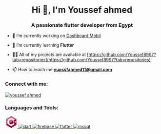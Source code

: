 <h1 align="center">Hi 👋, I'm Youssef ahmed</h1>
<h3 align="center">A passionate flutter developer from Egypt</h3>

- 🔭 I’m currently working on [Dashboard Mobil](https://github.com/Youssef8997/casheir_mobill)

- 🌱 I’m currently learning **Flutter**

- 👨‍💻 All of my projects are available at [https://github.com/Youssef8997?tab=repositories](https://github.com/Youssef8997?tab=repositories)

- 📫 How to reach me **yuossfahmed11@gmail.com**

<h3 align="left">Connect with me:</h3>
<p align="left">
<a href="https://fb.com/youssef ahmed" target="blank"><img align="center" src="https://raw.githubusercontent.com/rahuldkjain/github-profile-readme-generator/master/src/images/icons/Social/facebook.svg" alt="youssef ahmed" height="30" width="40" /></a>
</p>

<h3 align="left">Languages and Tools:</h3>
<p align="left"> <a href="https://www.w3schools.com/cpp/" target="_blank" rel="noreferrer"> <img src="https://raw.githubusercontent.com/devicons/devicon/master/icons/cplusplus/cplusplus-original.svg" alt="cplusplus" width="40" height="40"/> </a> <a href="https://dart.dev" target="_blank" rel="noreferrer"> <img src="https://www.vectorlogo.zone/logos/dartlang/dartlang-icon.svg" alt="dart" width="40" height="40"/> </a> <a href="https://firebase.google.com/" target="_blank" rel="noreferrer"> <img src="https://www.vectorlogo.zone/logos/firebase/firebase-icon.svg" alt="firebase" width="40" height="40"/> </a> <a href="https://flutter.dev" target="_blank" rel="noreferrer"> <img src="https://www.vectorlogo.zone/logos/flutterio/flutterio-icon.svg" alt="flutter" width="40" height="40"/> </a> <a href="https://www.microsoft.com/en-us/sql-server" target="_blank" rel="noreferrer"> <img src="https://www.svgrepo.com/show/303229/microsoft-sql-server-logo.svg" alt="mssql" width="40" height="40"/> </a> </p>
